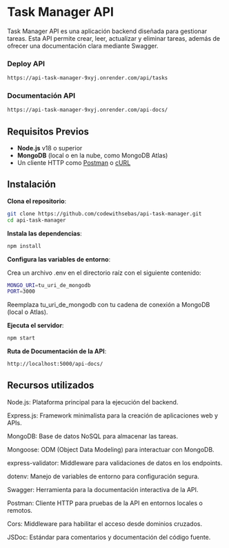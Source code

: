 ﻿# Task Manager API

Task Manager API es una aplicación backend diseñada para gestionar tareas. Esta API permite crear, leer, actualizar y eliminar tareas, además de ofrecer una documentación clara mediante Swagger.

### Deploy API

```bash
https://api-task-manager-9xyj.onrender.com/api/tasks
```

### Documentación API

```bash
https://api-task-manager-9xyj.onrender.com/api-docs/
```

## Requisitos Previos

- **Node.js** v18 o superior
- **MongoDB** (local o en la nube, como MongoDB Atlas)
- Un cliente HTTP como [Postman](https://www.postman.com/) o [cURL](https://curl.se/)

## Instalación

**Clona el repositorio**:
```bash
git clone https://github.com/codewithsebas/api-task-manager.git
cd api-task-manager
```

**Instala las dependencias**:

```bash
npm install
```

**Configura las variables de entorno**:

Crea un archivo .env en el directorio raíz con el siguiente contenido:

```bash
MONGO_URI=tu_uri_de_mongodb
PORT=3000
```

Reemplaza tu_uri_de_mongodb con tu cadena de conexión a MongoDB (local o Atlas).

**Ejecuta el servidor**:


```bash
npm start
```

**Ruta de Documentación de la API**:
```bash
http://localhost:5000/api-docs/
```

## Recursos utilizados

Node.js: Plataforma principal para la ejecución del backend.

Express.js: Framework minimalista para la creación de aplicaciones web y APIs.

MongoDB: Base de datos NoSQL para almacenar las tareas.

Mongoose: ODM (Object Data Modeling) para interactuar con MongoDB.

express-validator: Middleware para validaciones de datos en los endpoints.

dotenv: Manejo de variables de entorno para configuración segura.

Swagger: Herramienta para la documentación interactiva de la API.

Postman: Cliente HTTP para pruebas de la API en entornos locales o remotos.

Cors: Middleware para habilitar el acceso desde dominios cruzados.

JSDoc: Estándar para comentarios y documentación del código fuente.
